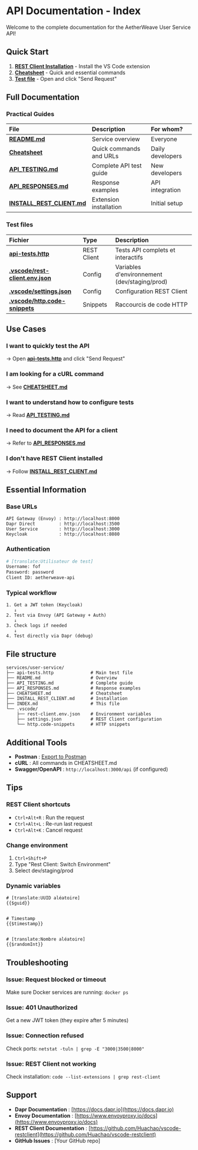# API Documentation - Index

Welcome to the complete documentation for the AetherWeave User Service API!

## Quick Start

1. **[REST Client Installation](INSTALL_REST_CLIENT.md)** - Install the VS Code extension
2. **[Cheatsheet](CHEATSHEET.md)** - Quick and essential commands
3. **[Test file](api-tests.http)** - Open and click "Send Request"

## Full Documentation

### Practical Guides

| File | Description | For whom? |
| :-- | :-- | :-- |
| **[README.md](README.md)** | Service overview | Everyone |
| **[Cheatsheet](CHEATSHEET.md)** | Quick commands and URLs | Daily developers |
| **[API_TESTING.md](API_TESTING.md)** | Complete API test guide | New developers |
| **[API_RESPONSES.md](API_RESPONSES.md)** | Response examples | API integration |
| **[INSTALL_REST_CLIENT.md](INSTALL_REST_CLIENT.md)** | Extension installation | Initial setup |

### Test files

| Fichier | Type | Description |
| :-- | :-- | :-- |
| **[api-tests.http](api-tests.http)** | REST Client | Tests API complets et interactifs |
| **[.vscode/rest-client.env.json](.vscode/rest-client.env.json)** | Config | Variables d'environnement (dev/staging/prod) |
| **[.vscode/settings.json](.vscode/settings.json)** | Config | Configuration REST Client |
| **[.vscode/http.code-snippets](.vscode/http.code-snippets)** | Snippets | Raccourcis de code HTTP |

## Use Cases

### I want to quickly test the API

→ Open **[api-tests.http](api-tests.http)** and click "Send Request"

### I am looking for a cURL command

→ See **[CHEATSHEET.md](CHEATSHEET.md)**

### I want to understand how to configure tests

→ Read **[API_TESTING.md](API_TESTING.md)**

### I need to document the API for a client

→ Refer to **[API_RESPONSES.md](API_RESPONSES.md)**

### I don't have REST Client installed

→ Follow **[INSTALL_REST_CLIENT.md](INSTALL_REST_CLIENT.md)**

## Essential Information

### Base URLs

```
API Gateway (Envoy) : http://localhost:8000
Dapr Direct         : http://localhost:3500
User Service        : http://localhost:3000
Keycloak            : http://localhost:8080
```


### Authentication

```bash
# [translate:Utilisateur de test]
Username: fof
Password: password
Client ID: aetherweave-api
```


### Typical workflow

```
1. Get a JWT token (Keycloak)
   ↓
2. Test via Envoy (API Gateway + Auth)
   ↓
3. Check logs if needed
   ↓
4. Test directly via Dapr (debug)
```


## File structure

```
services/user-service/
├── api-tests.http              # Main test file
├── README.md                   # Overview
├── API_TESTING.md              # Complete guide
├── API_RESPONSES.md            # Response examples
├── CHEATSHEET.md               # Cheatsheet
├── INSTALL_REST_CLIENT.md      # Installation
├── INDEX.md                    # This file
└── .vscode/
    ├── rest-client.env.json    # Environment variables
    ├── settings.json           # REST Client configuration
    └── http.code-snippets      # HTTP snippets
```


## Additional Tools

- **Postman** : [Export to Postman](https://learning.postman.com/docs/getting-started/importing-and-exporting-data/)
- **cURL** : All commands in CHEATSHEET.md
- **Swagger/OpenAPI** : `http://localhost:3000/api` (if configured)


## Tips

### REST Client shortcuts

- `Ctrl+Alt+R` : Run the request
- `Ctrl+Alt+L` : Re-run last request
- `Ctrl+Alt+K` : Cancel request


### Change environment

1. `Ctrl+Shift+P`
2. Type "Rest Client: Switch Environment"
3. Select dev/staging/prod

### Dynamic variables

```http
# [translate:UUID aléatoire]
{{$guid}}


# Timestamp
{{$timestamp}}


# [translate:Nombre aléatoire]
{{$randomInt}}
```


## Troubleshooting

### Issue: Request blocked or timeout

Make sure Docker services are running: `docker ps`

### Issue: 401 Unauthorized

Get a new JWT token (they expire after 5 minutes)

### Issue: Connection refused

Check ports: `netstat -tuln | grep -E "3000|3500|8000"`

### Issue: REST Client not working

Check installation: `code --list-extensions | grep rest-client`

## Support

- **Dapr Documentation** : [https://docs.dapr.io](https://docs.dapr.io)
- **Envoy Documentation** : [https://www.envoyproxy.io/docs](https://www.envoyproxy.io/docs)
- **REST Client Documentation** : [https://github.com/Huachao/vscode-restclient](https://github.com/Huachao/vscode-restclient)
- **GitHub Issues** : [Your GitHub repo]


